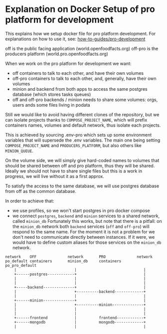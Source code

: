 # Explanation on Docker Setup of pro platform for development

This explains how we setup docker file for pro platform development.
For explanations on how to use it, see: [how-to-guides/pro-development](how-to-develop-producer-platform.md)

off is the public facing application (world.openfoodfacts.org)
off-pro is the producers platform (world.pro.openfoodfacts.org)

When we work on the pro platform for development we want:
* off containers to talk to each other, and have their own volumes
* off-pro containers to talk to each other, and, generally, have their own volumes
* minion and backend from both apps to access the same postgres database
  (which stores tasks queues)
* off and off-pro backends / minion needs to share some volumes:
  orgs, users ands some files living in podata

Still we would like to avoid having different clones of the repository,
but we can isolate projects thanks to `COMPOSE_PROJECT_NAME`,
which will prefix containers names, volumes and default network,
thus isolate each projects.

This is achieved by sourcing .env-pro which sets up some environment variables
that will supersede the .env variables.
The main one being setting `COMPOSE_PROJECT_NAME` and `PRODUCERS_PLATFORM`, but also others like `MINION_QUEUE`.

On the volume side, we will simply give hard-coded names to volumes
that should be shared between off and pro platform, thus they will be shared.
Ideally we should not have to share single files but this is a work in progress,
we will live without it as a first approx.

To satisfy the access to the same database,
we will use postgres database from off as the common database.

In order to achieve that:
* we use profiles, so we won't start postgres in pro docker compose
* we connect `postgres`, `backend` and `minion` services to a shared network, called `minion_db`
Fortunately this works, but note that there is a pitfall:
on the `minion_db` network both `backend` services (`off` and `off-pro`) will respond to the same name.
For the moment it is not a problem for we don't need to communicate directly
between instances.
If it were, we would have to define custom aliases for those services on the `minion_db` network.

```
network    OFF              network       PRO              network
po_default containers       minion_db     containers       po_pro_default
    |                          |                              |
    +------postgres------------+                              |
    |                          |                              |
    |                          |                              |
    +-----backend--------------+                              |
    |                          +----------backend-------------+
    |                          |                              |
    +------minion--------------+                              |
    |                          +----------minion--------------+
    |                          |                              |
    |                          |                              |
    +------frontend            |          frontend------------+
    +------mongodb             |          mongodb-------------+
    |                          |                              |
```

